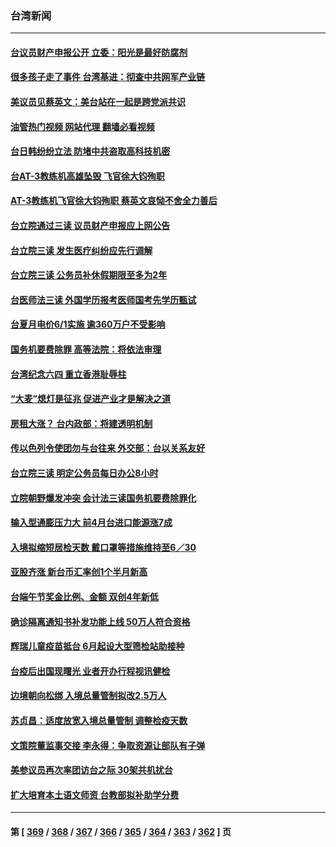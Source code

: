 ### 台湾新闻
---
#### [台议员财产申报公开 立委：阳光是最好防腐剂](../../pages/ncid1349361/n13749154.md?05311645) 
#### [很多孩子走了事件 台湾基进：彻查中共网军产业链](../../pages/ncid1349361/n13749240.md?05311645) 
#### [美议员见蔡英文：美台站在一起是跨党派共识](../../pages/ncid1349361/n13749207.md?05311645) 
#### [油管热门视频 网站代理 翻墙必看视频](http://209.222.30.114:81/youtube.html?05311645)
#### [台日韩纷纷立法 防堵中共盗取高科技机密](../../pages/ncid1349361/n13749155.md?05311645) 
#### [台AT-3教练机高雄坠毁 飞官徐大钧殉职](../../pages/ncid1349361/n13749078.md?05311645) 
#### [AT-3教练机飞官徐大钧殉职 蔡英文哀恸不舍全力善后](../../pages/ncid1349361/n13749064.md?05311645) 
#### [台立院通过三读 议员财产申报应上网公告](../../pages/ncid1349361/n13748727.md?05311645) 
#### [台立院三读 发生医疗纠纷应先行调解](../../pages/ncid1349361/n13748729.md?05311645) 
#### [台立院三读 公务员补休假期限至多为2年](../../pages/ncid1349361/n13748728.md?05311645) 
#### [台医师法三读 外国学历报考医师国考先学历甄试](../../pages/ncid1349361/n13748726.md?05311645) 
#### [台夏月电价6/1实施 逾360万户不受影响](../../pages/ncid1349361/n13748724.md?05311645) 
#### [国务机要费除罪 高等法院：将依法审理](../../pages/ncid1349361/n13748771.md?05311645) 
#### [台湾纪念六四 重立香港耻辱柱](../../pages/ncid1349361/n13748717.md?05311645) 
#### [“大麦”熄灯是征兆 促进产业才是解决之道](../../pages/ncid1349361/n13748715.md?05311645) 
#### [房租大涨？ 台内政部：将建透明机制](../../pages/ncid1349361/n13748734.md?05311645) 
#### [传以色列令使团勿与台往来 外交部：台以关系友好](../../pages/ncid1349361/n13748684.md?05311645) 
#### [台立院三读 明定公务员每日办公8小时](../../pages/ncid1349361/n13748685.md?05311645) 
#### [立院朝野爆发冲突 会计法三读国务机要费除罪化](../../pages/ncid1349361/n13748679.md?05311645) 
#### [输入型通膨压力大 前4月台进口能源涨7成](../../pages/ncid1349361/n13748678.md?05311645) 
#### [入境拟缩短居检天数 戴口罩等措施维持至6／30](../../pages/ncid1349361/n13748650.md?05311645) 
#### [亚股齐涨 新台币汇率创1个半月新高](../../pages/ncid1349361/n13748642.md?05311645) 
#### [台端午节奖金比例、金额 双创4年新低](../../pages/ncid1349361/n13748656.md?05311645) 
#### [确诊隔离通知书补发功能上线 50万人符合资格](../../pages/ncid1349361/n13748662.md?05311645) 
#### [辉瑞儿童疫苗抵台 6月起设大型筛检站助接种](../../pages/ncid1349361/n13748653.md?05311645) 
#### [台疫后出国现曙光 业者开办行程视讯健检](../../pages/ncid1349361/n13748652.md?05311645) 
#### [边境朝向松绑 入境总量管制拟改2.5万人](../../pages/ncid1349361/n13748649.md?05311645) 
#### [苏贞昌：适度放宽入境总量管制 调整检疫天数](../../pages/ncid1349361/n13748647.md?05311645) 
#### [文策院董监事交接 李永得：争取资源让部队有子弹](../../pages/ncid1349361/n13748579.md?05311645) 
#### [美参议员再次率团访台之际 30架共机扰台](../../pages/ncid1349361/n13748744.md?05311645) 
#### [扩大培育本土语文师资 台教部拟补助学分费](../../pages/ncid1349361/n13748730.md?05311645) 

---
#### 第 [ [369](./369.md?05311645) / [368](./368.md?05311645) / [367](./367.md?05311645) / [366](./366.md?05311645) / [365](./365.md?05311645) / [364](./364.md?05311645) / [363](./363.md?05311645) / [362](./362.md?05311645) ] 页
